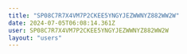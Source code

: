 ```yaml
---
title: "SP08C7R7X4VM7P2CKEE5YNGYJEZWWNYZ882WW2W"
date: 2024-07-05T06:08:14.361Z
user: SP08C7R7X4VM7P2CKEE5YNGYJEZWWNYZ882WW2W
layout: "users"
---
```

    